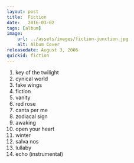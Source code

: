 ```yaml
---
layout: post
title:  Fiction
date:   2016-03-02
tags: [album]
image:
    url: ../assets/images/fiction-junction.jpg
    alt: Album Cover
releasedate: August 3, 2006
quickid: fiction
---
```

1. key of the twilight
2. cynical world
3. fake wings
4. fiction
5. vanity
6. red rose
7. canta per me
8. zodiacal sign
9. awaking
10. open your heart
11. winter
12. salva nos
13. lullaby
14. echo (instrumental)
